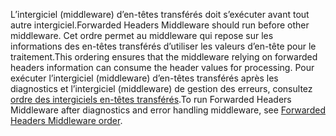 <span data-ttu-id="6a05f-101">L’intergiciel (middleware) d’en-têtes transférés doit s’exécuter avant tout autre intergiciel.</span><span class="sxs-lookup"><span data-stu-id="6a05f-101">Forwarded Headers Middleware should run before other middleware.</span></span> <span data-ttu-id="6a05f-102">Cet ordre permet au middleware qui repose sur les informations des en-têtes transférés d’utiliser les valeurs d’en-tête pour le traitement.</span><span class="sxs-lookup"><span data-stu-id="6a05f-102">This ordering ensures that the middleware relying on forwarded headers information can consume the header values for processing.</span></span> <span data-ttu-id="6a05f-103">Pour exécuter l’intergiciel (middleware) d’en-têtes transférés après les diagnostics et l’intergiciel (middleware) de gestion des erreurs, consultez [ordre des intergiciels en-têtes transférés](xref:host-and-deploy/proxy-load-balancer#fhmo).</span><span class="sxs-lookup"><span data-stu-id="6a05f-103">To run Forwarded Headers Middleware after diagnostics and error handling middleware, see [Forwarded Headers Middleware order](xref:host-and-deploy/proxy-load-balancer#fhmo).</span></span>